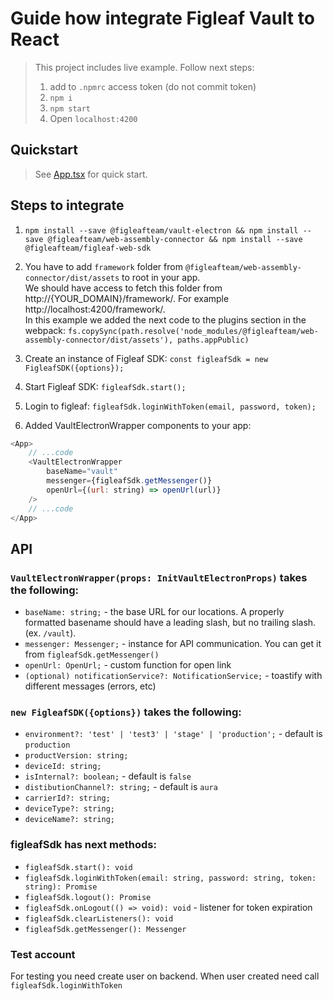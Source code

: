 # Guide how integrate Figleaf Vault to React

> This project includes live example. Follow next steps:
> 1. add to `.npmrc` access token (do not commit token)
> 2. `npm i`
> 3. `npm start`
> 4. Open `localhost:4200`

## Quickstart

>See [App.tsx](./src/App.tsx) for quick start.

## Steps to integrate

1. `npm install --save @figleafteam/vault-electron && npm install --save @figleafteam/web-assembly-connector && npm install --save @figleafteam/figleaf-web-sdk`

2. You have to add `framework` folder from `@figleafteam/web-assembly-connector/dist/assets` to root in your app. \
   We should have access to fetch this folder from http://{YOUR_DOMAIN}/framework/. For example http://localhost:4200/framework/. \
   In this example we added the next code to the plugins section in the webpack:
   `fs.copySync(path.resolve('node_modules/@figleafteam/web-assembly-connector/dist/assets'), paths.appPublic)`
   
3. Create an instance of Figleaf SDK: `const figleafSdk = new FigleafSDK({options});`

4. Start Figleaf SDK: `figleafSdk.start();`

5. Login to figleaf: `figleafSdk.loginWithToken(email, password, token);`

6. Added VaultElectronWrapper components to your app:
```js
<App>
    // ...code
    <VaultElectronWrapper
        baseName="vault"
        messenger={figleafSdk.getMessenger()}
        openUrl={(url: string) => openUrl(url)}
    />
    // ...code
</App>
```

## API

### `VaultElectronWrapper(props: InitVaultElectronProps)` takes the following:
- `baseName: string;` - the base URL for our locations. A properly formatted basename should have a leading slash, but no trailing slash. (ex. `/vault`).
- `messenger: Messenger;` - instance for API communication. You can get it from `figleafSdk.getMessenger()`
- `openUrl: OpenUrl;` - custom function for open link
- `(optional) notificationService?: NotificationService;` - toastify with different messages (errors, etc)

### `new FigleafSDK({options})` takes the following:
- `environment?: 'test' | 'test3' | 'stage' | 'production';` - default is `production`
- `productVersion: string;`
- `deviceId: string;`
- `isInternal?: boolean;` - default is `false`
- `distibutionChannel?: string;` - default is `aura`
- `carrierId?: string;`
- `deviceType?: string;`
- `deviceName?: string;`

### figleafSdk has next methods:
- `figleafSdk.start(): void`
- `figleafSdk.loginWithToken(email: string, password: string, token: string): Promise`
- `figleafSdk.logout(): Promise`
- `figleafSdk.onLogout(() => void): void` - listener for token expiration
- `figleafSdk.clearListeners(): void`
- `figleafSdk.getMessenger(): Messenger`

### Test account
For testing you need create user on backend. When user created need call `figleafSdk.loginWithToken`
